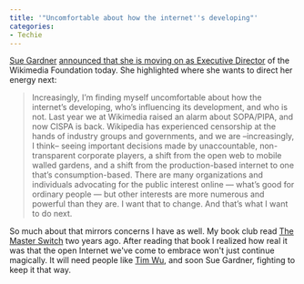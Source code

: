 ```yaml
---
title: '"Uncomfortable about how the internet''s developing"'
categories:
- Techie
---
```


[Sue Gardner](http://en.wikipedia.org/wiki/Sue_Gardner) [announced that she is moving on as Executive Director](http://blog.wikimedia.org/2013/03/27/sue-gardner-departure-announcement/) of the Wikimedia Foundation today. She highlighted where she wants to direct her energy next:

> Increasingly, I’m finding myself uncomfortable about how the internet’s developing, who’s influencing its development, and who is not. Last year we at Wikimedia raised an alarm about SOPA/PIPA, and now CISPA is back. Wikipedia has experienced censorship at the hands of industry groups and governments, and we are –increasingly, I think– seeing important decisions made by unaccountable, non-transparent corporate players, a shift from the open web to mobile walled gardens, and a shift from the production-based internet to one that’s consumption-based. There are many organizations and individuals advocating for the public interest online — what’s good for ordinary people — but other interests are more numerous and powerful than they are. I want that to change. And that’s what I want to do next.

So much about that mirrors concerns I have as well. My book club read [The Master Switch](http://rwbookclub.com/wiki/The_Master_Switch:_The_Rise_and_Fall_of_Information_Empires) two years ago. After reading that book I realized how real it was that the open Internet we've come to embrace won't just continue magically. It will need people like [Tim Wu](http://en.wikipedia.org/wiki/Tim_Wu), and soon Sue Gardner, fighting to keep it that way.
